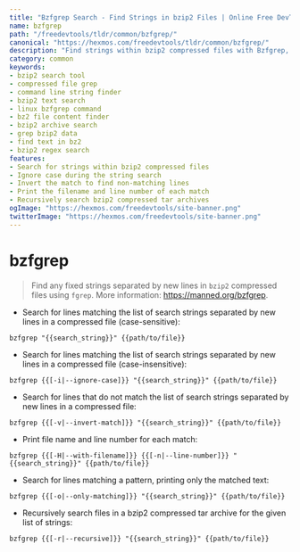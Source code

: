 ```yaml
---
title: "Bzfgrep Search - Find Strings in bzip2 Files | Online Free DevTools by Hexmos"
name: bzfgrep
path: "/freedevtools/tldr/common/bzfgrep/"
canonical: "https://hexmos.com/freedevtools/tldr/common/bzfgrep/"
description: "Find strings within bzip2 compressed files with Bzfgrep, quickly locating specific content. An efficient command-line search tool. Free online tool, no registration required."
category: common
keywords:
- bzip2 search tool
- compressed file grep
- command line string finder
- bzip2 text search
- linux bzfgrep command
- bz2 file content finder
- bzip2 archive search
- grep bzip2 data
- find text in bz2
- bzip2 regex search
features:
- Search for strings within bzip2 compressed files
- Ignore case during the string search
- Invert the match to find non-matching lines
- Print the filename and line number of each match
- Recursively search bzip2 compressed tar archives
ogImage: "https://hexmos.com/freedevtools/site-banner.png"
twitterImage: "https://hexmos.com/freedevtools/site-banner.png"
---
```


# bzfgrep

> Find any fixed strings separated by new lines in `bzip2` compressed files using `fgrep`.
> More information: <https://manned.org/bzfgrep>.

- Search for lines matching the list of search strings separated by new lines in a compressed file (case-sensitive):

`bzfgrep "{{search_string}}" {{path/to/file}}`

- Search for lines matching the list of search strings separated by new lines in a compressed file (case-insensitive):

`bzfgrep {{[-i|--ignore-case]}} "{{search_string}}" {{path/to/file}}`

- Search for lines that do not match the list of search strings separated by new lines in a compressed file:

`bzfgrep {{[-v|--invert-match]}} "{{search_string}}" {{path/to/file}}`

- Print file name and line number for each match:

`bzfgrep {{[-H|--with-filename]}} {{[-n|--line-number]}} "{{search_string}}" {{path/to/file}}`

- Search for lines matching a pattern, printing only the matched text:

`bzfgrep {{[-o|--only-matching]}} "{{search_string}}" {{path/to/file}}`

- Recursively search files in a bzip2 compressed tar archive for the given list of strings:

`bzfgrep {{[-r|--recursive]}} "{{search_string}}" {{path/to/file}}`
